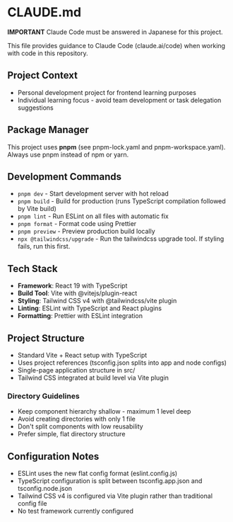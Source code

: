 # CLAUDE.md

**IMPORTANT** Claude Code must be answered in Japanese for this project.

This file provides guidance to Claude Code (claude.ai/code) when working with code in this repository.

## Project Context
- Personal development project for frontend learning purposes
- Individual learning focus - avoid team development or task delegation suggestions

## Package Manager
This project uses **pnpm** (see pnpm-lock.yaml and pnpm-workspace.yaml). Always use pnpm instead of npm or yarn.

## Development Commands
- `pnpm dev` - Start development server with hot reload
- `pnpm build` - Build for production (runs TypeScript compilation followed by Vite build)
- `pnpm lint` - Run ESLint on all files with automatic fix
- `pnpm format` - Format code using Prettier
- `pnpm preview` - Preview production build locally
- `npx @tailwindcss/upgrade` - Run the tailwindcss upgrade tool. If styling fails, run this first.

## Tech Stack
- **Framework**: React 19 with TypeScript
- **Build Tool**: Vite with @vitejs/plugin-react
- **Styling**: Tailwind CSS v4 with @tailwindcss/vite plugin
- **Linting**: ESLint with TypeScript and React plugins
- **Formatting**: Prettier with ESLint integration

## Project Structure
- Standard Vite + React setup with TypeScript
- Uses project references (tsconfig.json splits into app and node configs)
- Single-page application structure in src/
- Tailwind CSS integrated at build level via Vite plugin

### Directory Guidelines
- Keep component hierarchy shallow - maximum 1 level deep
- Avoid creating directories with only 1 file
- Don't split components with low reusability
- Prefer simple, flat directory structure

## Configuration Notes
- ESLint uses the new flat config format (eslint.config.js)
- TypeScript configuration is split between tsconfig.app.json and tsconfig.node.json
- Tailwind CSS v4 is configured via Vite plugin rather than traditional config file
- No test framework currently configured